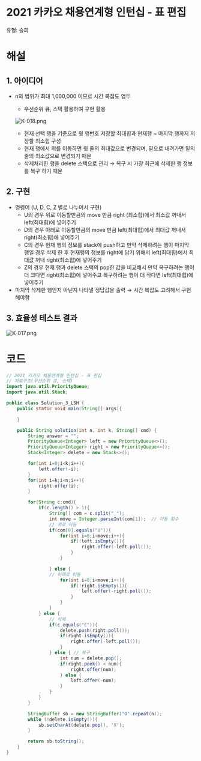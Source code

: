 # 2021 카카오 채용연계형 인턴십 - 표 편집

유형: 승희

# 해설

## 1. 아이디어

- n의 범위가 최대 1,000,000 이므로 시간 복잡도 염두
    - 우선순위 큐, 스택 활용하여 구현 활용
    
    ![K-018.png](2021%20%E1%84%8F%E1%85%A1%E1%84%8F%E1%85%A1%E1%84%8B%2090fb5/K-018.png)
    
    - 현재 선택 행을 기준으로 윗 행번호 저장할 최대힙과 현재행 ~ 마지막 행까지 저장할 최소힙 구성
    - 현재 행에서 위를 이동하면 윗 줄의 최대값으로 변경되며, 밑으로 내려가면 밑의 줄의 최소값으로 변경되기 때문
    - 삭제처리한 행을 delete 스택으로 관리 → 복구 시 가장 최근에 삭제한 행 정보를 복구 하기 때문

 

## 2. 구현

- 명령어 (U, D, C, Z 별로 나누어서 구현)
    - U의 경우 위로 이동할만큼의 move 만큼 right (최소힙)에서 최소값 꺼내서 left(최대힙)에 넣어주기
    - D의 경우 아래로 이동할만큼의 move 만큼 left(최대힙)에서 최대값 꺼내서 right(최소힙)에 넣어주기
    - C의 경우 현재 행의 정보를 stack에 push하고 만약 삭제하려는 행이 마지막 행일 경우 삭제 한 후 현재행의 정보를 right에 담기 위해서 left(최대힙)에서 최대값 꺼내 right(최소힙)에 넣어주기
    - Z의 경우 현재 행과 delete 스택의 pop한 값을 비교해서 만약 복구하려는 행이 더 크다면 right(최소힙)에 넣어주고 복구하려는 행이 더 작다면 left(최대힙)에 넣어주기
- 마지막 삭제한 행인지 아닌지 나타낼 정답값을 출력 → 시간 복잡도 고려해서 구현해야함
    
    

## 3. 효율성 테스트 결과

![K-017.png](2021%20%E1%84%8F%E1%85%A1%E1%84%8F%E1%85%A1%E1%84%8B%2090fb5/K-017.png)

# 코드

```java
// 2021 카카오 채용연계형 인턴십 - 표 편집
// 자료구조(우선순위 큐, 스택)
import java.util.PriorityQueue;
import java.util.Stack;

public class Solution_3_LSH {
    public static void main(String[] args){

    }

    public String solution(int n, int k, String[] cmd) {
        String answer = "";
        PriorityQueue<Integer> left = new PriorityQueue<>();
        PriorityQueue<Integer> right = new PriorityQueue<>();
        Stack<Integer> delete = new Stack<>();

        for(int i=0;i<k;i++){
            left.offer(-i);
        }
        for(int i=k;i<n;i++){
            right.offer(i);
        }

        for(String c:cmd){
            if(c.length() > 1){
                String[] com = c.split(" ");
                int move = Integer.parseInt(com[1]);  // 이동 횟수
                // 위로 이동
                if(com[0].equals("U")){
                    for(int i=0;i<move;i++){
                        if(!left.isEmpty()){
                            right.offer(-left.poll());
                        }
                    }

                } else {
                // 아래로 이동
                    for(int i=0;i<move;i++){
                        if(!right.isEmpty()){
                            left.offer(-right.poll());
                        }
                    }
                }
            } else {
                // 삭제
                if(c.equals("C")){
                    delete.push(right.poll());
                    if(right.isEmpty()){
                        right.offer(-left.poll());
                    }
                } else { // 복구
                    int num = delete.pop();
                    if(right.peek() < num){
                        right.offer(num);
                    } else {
                        left.offer(-num);
                    }
                }
            }
        }

        StringBuffer sb = new StringBuffer("O".repeat(n));
        while (!delete.isEmpty()){
            sb.setCharAt(delete.pop(), 'X');
        }

        return sb.toString();
    }
}
```
